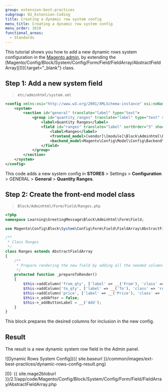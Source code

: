 ```yaml
---
group: extension-best-practices
subgroup: 02_Extension-Coding
title: Creating a dynamic row system config
menu_title: Creating a dynamic row system config
menu_order: 1010
functional_areas:
  - Standards
---
```


This tutorial shows you how to add a new dynamic rows system configuration in the [Magento admin](https://glossary.magento.com/Magento-admin), by extending the [Magento/Config/Block/System/Config/Form/Field/FieldArray/AbstractFieldArray][0]{:target="_blank"} class. 

## Step 1: Add a new system field 

> `etc/adminhtml/system.xml`

```xml
<config xmlns:xsi="http://www.w3.org/2001/XMLSchema-instance" xsi:noNamespaceSchemaLocation="urn:magento:module:Magento_Config:etc/system_file.xsd">
    <system>
        <section id="general" translate="label" type="text">
            <group id="quantity_ranges" translate="label" type="text" sortOrder="10" showInDefault="1" showInWebsite="1" showInStore="1">
                <label>Quantity Ranges</label>
                <field id="ranges" translate="label" sortOrder="5" showInDefault="1" showInWebsite="1" showInStore="1">
                    <label>Ranges</label>
                    <frontend_model>[vendor]\[module]\Block\Adminhtml\Form\Field\Ranges</frontend_model>
                    <backend_model>Magento\Config\Model\Config\Backend\Serialized\ArraySerialized</backend_model>
                </field>
            </group>
        </section>
    </system>
</config>
```

This code adds a new system config in **STORES** > Settings > **Configuration** > GENERAL > **General** > **Quantity Ranges**.

## Step 2: Create the front-end model class

> `Block/Adminhtml/Form/Field/Ranges.php`

```php
<?php
namespace Learning\GreetingMessage\Block\Adminhtml\Form\Field;

use Magento\Config\Block\System\Config\Form\Field\FieldArray\AbstractFieldArray;

/**
 * Class Ranges
 */
class Ranges extends AbstractFieldArray
{
    /**
     * Prepare rendering the new field by adding all the needed columns
     */
    protected function _prepareToRender()
    {
        $this->addColumn('from_qty', ['label' => __('From'), 'class' => 'required-entry']);
        $this->addColumn('to_qty', ['label' => __('To'), 'class' => 'required-entry']);
        $this->addColumn('price', ['label' => __('Price'), 'class' => 'required-entry']);
        $this->_addAfter = false;
        $this->_addButtonLabel = __('Add');
    }
}
```

This block prepares the desired columns for inclusion in the new config.

## Result

The result is a new dynamic system row field in the Admin panel.

![Dynamic Rows System Config]({{ site.baseurl }}/common/images/ext-best-practices/dynamic-rows-config-result.png)

[0]: {{ site.mage2bloburl }}/2.1/app/code/Magento/Config/Block/System/Config/Form/Field/FieldArray/AbstractFieldArray.php
